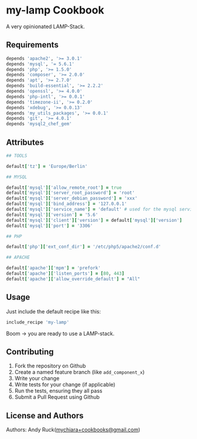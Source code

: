 my-lamp Cookbook
================
A very opinionated LAMP-Stack.

Requirements
------------

```ruby
depends 'apache2', '>= 3.0.1'
depends 'mysql', '= 5.6.1'
depends 'php', '>= 1.5.0'
depends 'composer', '>= 2.0.0'
depends 'apt', '>= 2.7.0'
depends 'build-essential', '>= 2.2.2'
depends 'openssl', '>= 4.0.0'
depends 'php-intl', '>= 0.0.1'
depends 'timezone-ii', '>= 0.2.0'
depends 'xdebug', '>= 0.0.13'
depends 'my_utils_packages', '>= 0.0.1'
depends 'git', '>= 4.0.1'
depends 'mysql2_chef_gem'
```

Attributes
----------
```ruby
## TOOLS

default['tz'] = 'Europe/Berlin'

## MYSQL

default['mysql']['allow_remote_root'] = true
default['mysql']['server_root_password'] = 'root'
default['mysql']['server_debian_password'] = 'xxx'
default['mysql']['bind_address'] = '127.0.0.1'
default['mysql']['service_name'] = 'default' # used for the mysql service instance name
default['mysql']['version'] = '5.6'
default['mysql']['client']['version'] = default['mysql']['version']
default['mysql']['port'] = '3306'

## PHP

default['php']['ext_conf_dir'] = '/etc/php5/apache2/conf.d'

## APACHE

default['apache']['mpm'] = 'prefork'
default['apache']['listen_ports'] = [80, 443]
default['apache']['allow_override_default'] = "All"
```
Usage
-----
Just include the default recipe like this:

```ruby
include_recipe 'my-lamp'
```
Boom -> you are ready to use a LAMP-stack.

Contributing
------------

1. Fork the repository on Github
2. Create a named feature branch (like `add_component_x`)
3. Write your change
4. Write tests for your change (if applicable)
5. Run the tests, ensuring they all pass
6. Submit a Pull Request using Github

License and Authors
-------------------
Authors: Andy Ruck(mychiara+cookbooks@gmail.com)
